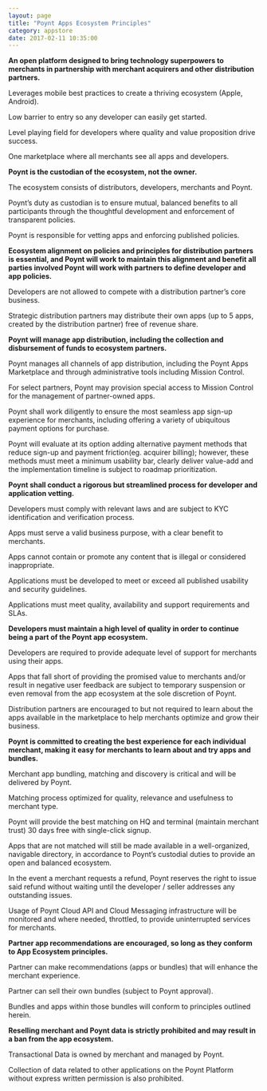 ```yaml
---
layout: page
title: "Poynt Apps Ecosystem Principles"
category: appstore
date: 2017-02-11 10:35:00
---
```


**An open platform designed to bring technology superpowers to merchants in partnership with merchant acquirers and other distribution partners.**

Leverages mobile best practices to create a thriving  ecosystem (Apple, Android).

Low barrier to entry so any developer can easily get started.

Level playing field for developers where quality and value proposition drive success.

One marketplace where all merchants see all apps and developers.

**Poynt is the custodian of the ecosystem, not the owner.**

The ecosystem consists of distributors, developers, merchants and Poynt.

Poynt’s duty as custodian is to ensure mutual, balanced benefits to all participants through the thoughtful development and enforcement of transparent policies.

Poynt is responsible for vetting apps and enforcing published policies.

**Ecosystem alignment on policies and principles for distribution partners is essential, and Poynt will work to maintain this alignment and benefit all parties involved
Poynt will work with partners to define developer and app policies.**

Developers are not allowed to compete with a distribution partner’s core business.

Strategic distribution partners may distribute their own apps (up to 5 apps, created by the distribution partner) free of revenue share.

**Poynt will manage app distribution, including the collection and disbursement of funds to ecosystem partners.**

Poynt manages all channels of app distribution, including the Poynt Apps Marketplace and through administrative tools including Mission Control.

For select partners, Poynt may provision special access to Mission Control for the management of partner-owned apps.

Poynt shall work diligently to ensure the most seamless app sign-up experience for merchants, including offering a variety of ubiquitous payment options for purchase.

Poynt will evaluate at its option adding alternative payment methods that reduce sign-up and payment friction(eg. acquirer billing); however, these methods must meet a minimum usability bar, clearly deliver value-add and the implementation timeline is subject to roadmap prioritization.

**Poynt shall conduct a rigorous but streamlined process for developer and application vetting.**

Developers must comply with relevant laws and are subject to KYC identification and verification process.

Apps must serve a valid business purpose, with a clear benefit to merchants.

Apps cannot contain or promote any content that is illegal or considered inappropriate.

Applications must be developed to meet or exceed all published usability and security guidelines.

 Applications must meet quality, availability and support requirements and SLAs.

**Developers must maintain a high level of quality in order to continue being a part of the Poynt app ecosystem.**

Developers are required to provide adequate level of support for merchants using their apps.

Apps that fall short of providing the promised value to merchants and/or result in negative user feedback are subject to temporary suspension or even  removal from the app ecosystem at the sole discretion of Poynt.

Distribution partners are encouraged to but not required to learn about the apps available in the marketplace to help merchants optimize and grow their business.

**Poynt is committed to creating the best experience for each individual merchant, making it easy for merchants to learn about and try apps and bundles.**

Merchant app bundling, matching and discovery is critical and will be delivered by Poynt.

Matching process optimized for quality, relevance and usefulness to merchant type.

Poynt will provide the best matching on HQ and terminal  (maintain merchant trust) 30 days free with single-click signup.

Apps that are not matched will still be made available in a well-organized, navigable directory, in accordance to Poynt’s custodial duties to provide an open and balanced ecosystem.

In the event a merchant requests a refund, Poynt reserves the right to issue said refund without waiting until the developer / seller addresses any outstanding issues.

Usage of Poynt Cloud API and Cloud Messaging infrastructure will be monitored and where needed, throttled, to provide uninterrupted services for merchants.

**Partner app recommendations are encouraged, so long as they conform to App Ecosystem principles.**

Partner can make recommendations (apps or bundles) that will enhance the merchant experience.

Partner can sell their own bundles (subject to Poynt approval).

Bundles and apps within those bundles will conform to principles outlined herein.

**Reselling merchant and Poynt data is strictly prohibited and may result in a ban from the app ecosystem.**

Transactional Data is owned by merchant and managed by Poynt.

Collection of data related to other applications on the Poynt Platform without express written permission is also prohibited.

<!-- feedback widget -->
<SCRIPT type="text/javascript">window.doorbellOptions = { appKey: 'eDRWq9iHMZLMyue0tGGchA7bvMGCFBeaHm8XBDUSkdBFcv0cYCi9eDTRBEIekznx' };(function(w, d, t) { var hasLoaded = false; function l() { if (hasLoaded) { return; } hasLoaded = true; window.doorbellOptions.windowLoaded = true; var g = d.createElement(t);g.id = 'doorbellScript';g.type = 'text/javascript';g.async = true;g.src = 'https://embed.doorbell.io/button/6657?t='+(new Date().getTime());(d.getElementsByTagName('head')[0]||d.getElementsByTagName('body')[0]).appendChild(g); } if (w.attachEvent) { w.attachEvent('onload', l); } else if (w.addEventListener) { w.addEventListener('load', l, false); } else { l(); } if (d.readyState == 'complete') { l(); } }(window, document, 'SCRIPT')); </SCRIPT>
